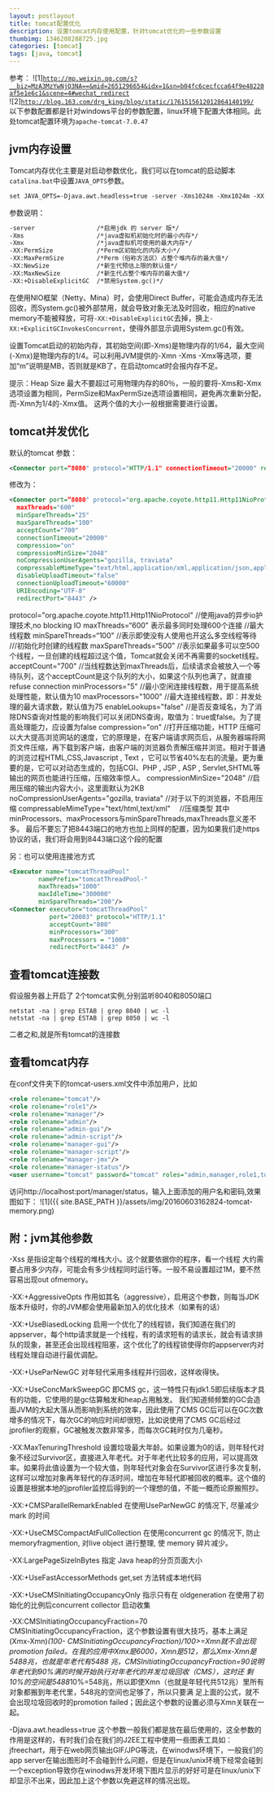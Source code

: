 ```yaml
---
layout: postlayout
title: tomcat配置优化
description: 设置tomcat内存使用配置，针对tomcat优化的一些参数设置
thumbimg: 1346208288725.jpg
categories: [tomcat]
tags: [java, tomcat]
---
```

参考：
![1][`http://mp.weixin.qq.com/s?__biz=MzA3MzYwNjQ3NA==&mid=2651296654&idx=1&sn=b04fc6cecfcca64f9e48220af5e1e6c1&scene=4#wechat_redirect`](http://mp.weixin.qq.com/s?__biz=MzA3MzYwNjQ3NA==&mid=2651296654&idx=1&sn=b04fc6cecfcca64f9e48220af5e1e6c1&scene=4#wechat_redirect)<br>
![2][`http://blog.163.com/drg_king/blog/static/1761515612012864140199/`](http://blog.163.com/drg_king/blog/static/1761515612012864140199/)<br>
以下参数配置都是针对windows平台的参数配置，linux环境下配置大体相同。此处tomcat配置环境为`apache-tomcat-7.0.47`

## jvm内存设置

Tomcat内存优化主要是对启动参数优化，我们可以在tomcat的启动脚本`catalina.bat`中设置`JAVA_OPTS`参数。

```xml
set JAVA_OPTS=-Djava.awt.headless=true -server -Xms1024m -Xmx1024m -XX:NewSize=256m -XX:MaxNewSize=256m -XX:PermSize=128m -XX:MaxPermSize=128m -XX:+DisableExplicitGC
```
参数说明：

```xml
-server  				/*启用jdk 的 server 版*/
-Xms      				/*java虚拟机初始化时的最小内存*/
-Xmx      				/*java虚拟机可使用的最大内存*/
-XX:PermSize    		/*Perm区初始化的内存大小*/
-XX:MaxPermSize   		/*Perm（俗称方法区）占整个堆内存的最大值*/
-XX:NewSize				/*新生代预估上限的默认值*/
-XX:MaxNewSize			/*新生代占整个堆内存的最大值*/
-XX:+DisableExplicitGC	/*禁用System.gc()*/
```
在使用NIO框架（Netty、Mina）时，会使用Direct Buffer，可能会造成内存无法回收，而System.gc()被外部禁用，就会导致对象无法及时回收，相应的native memory不能被释放，可将`-XX:+DisableExplicitGC`去掉，换上`-XX:+ExplicitGCInvokesConcurrent`，使得外部显示调用System.gc()有效。

设置Tomcat启动的初始内存，其初始空间(即-Xms)是物理内存的1/64，最大空间(-Xmx)是物理内存的1/4。可以利用JVM提供的-Xmn -Xms -Xmx等选项，要加“m”说明是MB，否则就是KB了，在启动tomcat时会报内存不足。

提示：Heap Size 最大不要超过可用物理内存的80％，一般的要将-Xms和-Xmx选项设置为相同，PermSize和MaxPermSize选项设置相同，避免再次重新分配，而-Xmn为1/4的-Xmx值。 这两个值的大小一般根据需要进行设置。

## tomcat并发优化

默认的tomcat 参数：

```xml
<Connector port=“8080" protocol="HTTP/1.1" connectionTimeout="20000" redirectPort="8443" />
```

修改为：

```xml
<Connector port=“8080" protocol="org.apache.coyote.http11.Http11NioProtocol"
  maxThreads="600"
  minSpareThreads="25"
  maxSpareThreads="100"
  acceptCount="700"
  connectionTimeout="20000"
  compression="on"
  compressionMinSize="2048"   
  noCompressionUserAgents="gozilla, traviata"   
  compressableMimeType="text/html,application/xml,application/json,application/javascript,text/css,text/plain"  
  disableUploadTimeout="false"
  connectionUploadTimeout="60000"
  URIEncoding="UTF-8"
  redirectPort="8443" />
```

protocol="org.apache.coyote.http11.Http11NioProtocol"  //使用java的异步io护理技术,no blocking IO
maxThreads=“600" 表示最多同时处理600个连接 			   //最大线程数
minSpareThreads=“100" 								   //表示即使没有人使用也开这么多空线程等待  ///初始化时创建的线程数
maxSpareThreads=“500"                                  //表示如果最多可以空500个线程，一旦创建的线程超过这个值，Tomcat就会关闭不再需要的socket线程。
acceptCount="700"									   //当线程数达到maxThreads后，后续请求会被放入一个等待队列，这个acceptCount是这个队列的大小，如果这个队列也满了，就直接refuse connection
minProcessors="5"									   //最小空闲连接线程数，用于提高系统处理性能，默认值为10
maxProcessors="1000"								   //最大连接线程数，即：并发处理的最大请求数，默认值为75
enableLookups="false"								   //是否反查域名，为了消除DNS查询对性能的影响我们可以关闭DNS查询，取值为：true或false。为了提高处理能力，应设置为false
compression="on" 									   //打开压缩功能，HTTP 压缩可以大大提高浏览网站的速度，它的原理是，在客户端请求网页后，从服务器端将网页文件压缩，再下载到客户端，由客户端的浏览器负责解压缩并浏览。相对于普通的浏览过程HTML,CSS,Javascript , Text ，它可以节省40%左右的流量。更为重要的是，它可以对动态生成的，包括CGI、PHP , JSP , ASP , Servlet,SHTML等输出的网页也能进行压缩，压缩效率惊人。
compressionMinSize="2048" 							   //启用压缩的输出内容大小，这里面默认为2KB
noCompressionUserAgents="gozilla, traviata" 		   //对于以下的浏览器，不启用压缩
compressableMimeType="text/html,text/xml"　          //压缩类型
其中minProcessors、maxProcessors与minSpareThreads,maxThreads意义差不多。
最后不要忘了把8443端口的地方也加上同样的配置，因为如果我们走https协议的话，我们将会用到8443端口这个段的配置

另：也可以使用连接池方式

```xml
<Executor name="tomcatThreadPool" 
        namePrefix="tomcatThreadPool-" 
        maxThreads="1000" 
        maxIdleTime="300000"
        minSpareThreads="200"/>
<Connector executor="tomcatThreadPool"
           port="20003" protocol="HTTP/1.1"
           acceptCount="800"
           minProcessors="300"
           maxProcessors = "1000"
           redirectPort="8443" />
```
## 查看tomcat连接数

假设服务器上开启了 2个tomcat实例,分别监听8040和8050端口

```shell
netstat -na | grep ESTAB | grep 8040 | wc -l
netstat -na | grep ESTAB | grep 8050 | wc -l
```
二者之和,就是所有tomcat的连接数 

## 查看tomcat内存

在conf文件夹下的tomcat-users.xml文件中添加用户，比如

```xml
<role rolename="tomcat"/>
<role rolename="role1"/>
<role rolename="manager"/>
<role rolename="admin"/>
<role rolename="admin-gui"/>
<role rolename="admin-script"/>
<role rolename="manager-gui"/>
<role rolename="manager-script"/>
<role rolename="manager-jmx"/>
<role rolename="manager-status"/> 
<user username="tomcat" password="tomcat" roles="admin,manager,role1,tomcat,admin-gui,admin-script,manager-gui,manager-script,manager-jmx,manager-status" />
```
访问http://localhost:port/manager/status，输入上面添加的用户名和密码,效果图如下：
![1]({{ site.BASE_PATH }}/assets/img/20160603162824-tomcat-memory.png)

## 附：jvm其他参数

-Xss
是指设定每个线程的堆栈大小。这个就要依据你的程序，看一个线程 大约需要占用多少内存，可能会有多少线程同时运行等。一般不易设置超过1M，要不然容易出现out ofmemory。

-XX:+AggressiveOpts
作用如其名（aggressive），启用这个参数，则每当JDK版本升级时，你的JVM都会使用最新加入的优化技术（如果有的话）

-XX:+UseBiasedLocking
启用一个优化了的线程锁，我们知道在我们的appserver，每个http请求就是一个线程，有的请求短有的请求长，就会有请求排队的现象，甚至还会出现线程阻塞，这个优化了的线程锁使得你的appserver内对线程处理自动进行最优调配。

-XX:+UseParNewGC
对年轻代采用多线程并行回收，这样收得快。

-XX:+UseConcMarkSweepGC
即CMS gc，这一特性只有jdk1.5即后续版本才具有的功能，它使用的是gc估算触发和heap占用触发。
我们知道频频繁的GC会造面JVM的大起大落从而影响到系统的效率，因此使用了CMS GC后可以在GC次数增多的情况下，每次GC的响应时间却很短，比如说使用了CMS GC后经过jprofiler的观察，GC被触发次数非常多，而每次GC耗时仅为几毫秒。

-XX:MaxTenuringThreshold
设置垃圾最大年龄。如果设置为0的话，则年轻代对象不经过Survivor区，直接进入年老代。对于年老代比较多的应用，可以提高效率。如果将此值设置为一个较大值，则年轻代对象会在Survivor区进行多次复制，这样可以增加对象再年轻代的存活时间，增加在年轻代即被回收的概率。这个值的设置是根据本地的jprofiler监控后得到的一个理想的值，不能一概而论原搬照抄。

-XX:+CMSParallelRemarkEnabled
在使用UseParNewGC 的情况下, 尽量减少 mark 的时间

-XX:+UseCMSCompactAtFullCollection
在使用concurrent gc 的情况下, 防止 memoryfragmention, 对live object 进行整理, 使 memory 碎片减少。

-XX:LargePageSizeInBytes
指定 Java heap的分页页面大小

-XX:+UseFastAccessorMethods
get,set 方法转成本地代码

-XX:+UseCMSInitiatingOccupancyOnly
指示只有在 oldgeneration 在使用了初始化的比例后concurrent collector 启动收集

-XX:CMSInitiatingOccupancyFraction=70
CMSInitiatingOccupancyFraction，这个参数设置有很大技巧，基本上满足(Xmx-Xmn)*(100- CMSInitiatingOccupancyFraction)/100>=Xmn就不会出现promotion failed。在我的应用中Xmx是6000，Xmn是512，那么Xmx-Xmn是5488兆，也就是年老代有5488 兆，CMSInitiatingOccupancyFraction=90说明年老代到90%满的时候开始执行对年老代的并发垃圾回收（CMS），这时还 剩10%的空间是5488*10%=548兆，所以即使Xmn（也就是年轻代共512兆）里所有对象都搬到年老代里，548兆的空间也足够了，所以只要满 足上面的公式，就不会出现垃圾回收时的promotion failed；因此这个参数的设置必须与Xmn关联在一起。

-Djava.awt.headless=true
这个参数一般我们都是放在最后使用的，这全参数的作用是这样的，有时我们会在我们的J2EE工程中使用一些图表工具如：jfreechart，用于在web网页输出GIF/JPG等流，在winodws环境下，一般我们的app server在输出图形时不会碰到什么问题，但是在linux/unix环境下经常会碰到一个exception导致你在winodws开发环境下图片显示的好好可是在linux/unix下却显示不出来，因此加上这个参数以免避这样的情况出现。